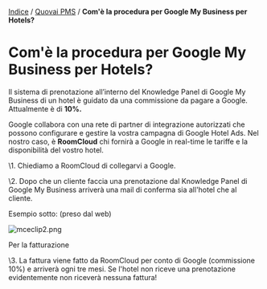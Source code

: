 [Indice](index.html) / [Quovai PMS](quovai-pms-it.md) / **Com'è la procedura per Google My Business per Hotels?**

# Com'è la procedura per Google My Business per Hotels?

Il sistema di prenotazione all’interno del Knowledge Panel di Google My Business di un hotel è guidato da una commissione da pagare a Google. Attualmente è di **10%.**

Google collabora con una rete di partner di integrazione autorizzati che possono configurare e gestire la vostra campagna di Google Hotel Ads. Nel nostro caso, è **RoomCloud** chi fornirà a Google in real-time le tariffe e la disponibilità del vostro hotel.

\1. Chiediamo a RoomCloud di collegarvi a Google.

\2. Dopo che un cliente faccia una prenotazione dal Knowledge Panel di Google My Business arriverà una mail di conferma sia all'hotel che al cliente. 

Esempio sotto: (preso dal web)

![mceclip2.png](https://quovai.zendesk.com/hc/article_attachments/360006325698/mceclip2.png)

 

Per la fatturazione

\3. La fattura viene fatto da RoomCloud per conto di Google (commissione 10%) e arriverà ogni tre mesi. Se l'hotel non riceve una prenotazione evidentemente non riceverà nessuna fattura! 

 